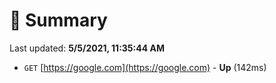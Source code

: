 # 📖 Summary
Last updated: **5/5/2021, 11:35:44 AM**

- `GET` [https://google.com](https://google.com) - **Up** (142ms)
